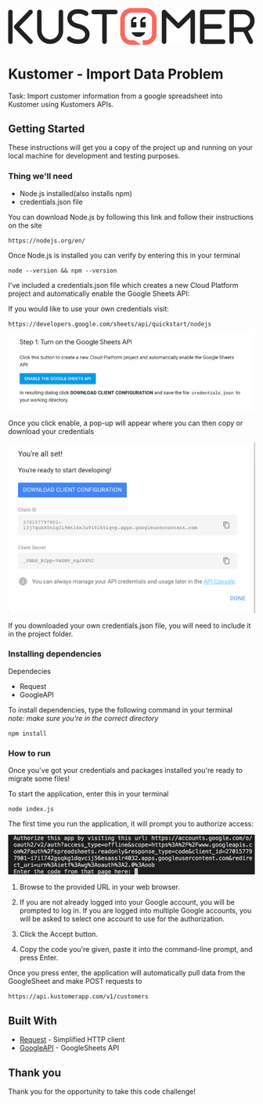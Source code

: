 ![Kustomer](images/kustomer-logo.png)<br>

# Kustomer - Import Data Problem

Task: Import customer information from a google spreadsheet into Kustomer using Kustomers APIs.


## Getting Started

These instructions will get you a copy of the project up and running on your local machine for development and testing purposes.

### Thing we'll need

- Node.js installed(also installs npm)
- credentials.json file

You can download Node.js by following this link and follow their instructions on the site

```
https://nodejs.org/en/
```

Once Node.js is installed you can verify by entering this in your terminal

```
node --version && npm --version
```

I've included a credentials.json file which creates a new Cloud Platform project and automatically enable the Google Sheets API:

If you would like to use your own credentials visit:
```
https://developers.google.com/sheets/api/quickstart/nodejs
```

![Enable](images/Enable.png)

Once you click enable, a pop-up will appear where you can then copy or download your credentials

![credentials](images/credentials.png)

If you downloaded your own credentials.json file, you will need to include it in the project folder.

### Installing dependencies

Dependecies
- Request
- GoogleAPI

To install dependencies, type the following command in your terminal<br/>
*note: make sure you're in the correct directory*

```
npm install 
```

### How to run

Once you've got your credentials and packages installed you're ready to migrate some files!

To start the application, enter this in your terminal

```
node index.js
```
The first time you run the application, it will prompt you to authorize access:

![Auth](images/auth.png)

1. Browse to the provided URL in your web browser.

2. If you are not already logged into your Google account, you will be prompted to log in. If you are logged into multiple Google accounts, you will be asked to select one account to use for the authorization.

3. Click the Accept button.

4. Copy the code you're given, paste it into the command-line prompt, and press Enter.

Once you press enter, the application will automatically pull data from the GoogleSheet and make POST requests to 
```
https://api.kustomerapp.com/v1/customers
```


## Built With

* [Request](https://www.npmjs.com/package/request) - Simplified HTTP client
* [GoogleAPI](https://developers.google.com/sheets/api/quickstart/nodejs) - GoogleSheets API

## Thank you

Thank you for the opportunity to take this code challenge!
